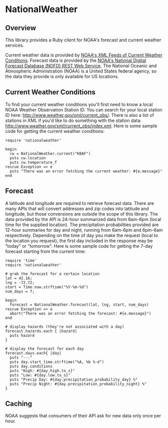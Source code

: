 NationalWeather
===============

Overview
--------

This library provides a Ruby client for NOAA's forecast and current weather services.

Current weather data is provided by [NOAA's XML Feeds of Current Weather Conditions](http://w1.weather.gov/xml/current_obs/).
Forecast data is provided by the [NOAA's National Digital Forecast Database (NDFD) REST Web Service](http://graphical.weather.gov/xml/rest.php).
The National Oceanic and Atmospheric Administration (NOAA) is a United States federal agency, so the data they provide is only available for US locations.

Current Weather Conditions
--------------------------

To find your current weather conditions you'll first need to know a local NOAA Weather Observation Station ID.
You can search for your local station ID here: http://www.weather.gov/xml/current_obs/.
There is also a list of stations in XML if you'd like to do something with the station data: http://www.weather.gov/xml/current_obs/index.xml.
Here is some sample code for getting the current weather conditions:

	require 'nationalweather'

	begin
	  cw = NationalWeather.current("KBAF")
	  puts cw.location
	  puts cw.temperature_f
	rescue Exception => e
	  puts "There was an error fetching the current weather: #{e.message}"  
	end

Forecast
--------

A latitude and longitude are required to retrieve forecast data.
There are many APIs that will convert addresses and zip codes into latitude and longitude, but those conversions are outside the scope of this library.
The data provided by the API is 24-hour summarized data from 6am-6pm (local time for the supplied location).
The precipitation probabilities provided are 12-hour summaries for day and night, running from 6am-6pm and 6pm-6am respectively.
Depending on the time of day you make the request (local to the location you request), the first day included in the response may be "today" or "tomorrow".
Here is some sample code for getting the 7-day forecast starting from the current time:

    require 'time'
	require 'nationalweather'

	# grab the forecast for a certain location
	lat = 42.16;
	lng = -72.72;
	start = Time.now.strftime("%Y-%m-%d")
	num_days = 7;

	begin
	  forecast = NationalWeather.forecast(lat, lng, start, num_days)
	rescue Exception => e
	  abort("There was an error fetching the forecast: #{e.message}")
	end

	# display hazards (they're not associated with a day)
	forecast.hazards.each { |hazard|
	  puts hazard
	}

	# display the forecast for each day
	forecast.days.each{ |day|
	  puts "---"
	  puts day.start_time.strftime("%A, %b %-d")
	  puts day.conditions
	  puts "High: #{day.high.to_s}"
	  puts "Low: #{day.low.to_s}"
	  puts "Precip Day: #{day.precipitation_probability_day} %"
	  puts "Precip Night: #{day.precipitation_probability_night} %"
	}

Caching
-------

NOAA suggests that consumers of their API ask for new data only once per hour.
